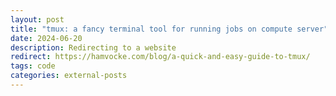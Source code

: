 ```yaml
---
layout: post
title: "tmux: a fancy terminal tool for running jobs on compute server"
date: 2024-06-20
description: Redirecting to a website
redirect: https://hamvocke.com/blog/a-quick-and-easy-guide-to-tmux/
tags: code
categories: external-posts
---
```

